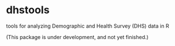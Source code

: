 dhstools
========

tools for analyzing Demographic and Health Survey (DHS) data in R

(This package is under development, and not yet finished.)


